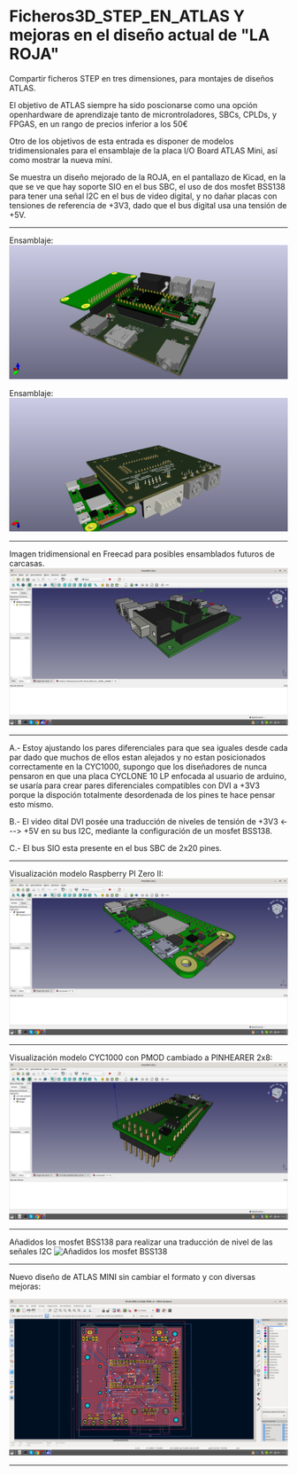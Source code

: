 # Ficheros3D_STEP_EN_ATLAS Y mejoras en el diseño actual de "LA ROJA"
Compartir ficheros STEP en tres dimensiones, para montajes de diseños ATLAS.

El objetivo de ATLAS siempre ha sido poscionarse como una opción openhardware de aprendizaje tanto de microntroladores, SBCs, CPLDs, y FPGAS, en un rango de precios inferior a los 50€

Otro de los objetivos de esta entrada es disponer de modelos tridimensionales para el ensamblaje de la placa I/O Board ATLAS Mini, así como mostrar la nueva míni.

Se muestra un diseño mejorado de la ROJA, en el pantallazo de Kicad, en la que se ve que hay soporte SIO en el bus SBC, el uso de dos mosfet BSS138 para tener una señal I2C en el bus de video digital, y no dañar placas con tensiones de referencia de +3V3, dado que el bus digital usa una tensión de +5V.


---

Ensamblaje:
![Ensamblaje ATLAS MINI1](https://github.com/AtlasFPGA/Ficheros3D_STEP_EN_ATLAS/blob/main/FOTOS/ATLAS_MINI_LA_ROJA_FINAL_A-PERSPECTIVA1.png)


Ensamblaje:
![Ensamblaje ATLAS MINI3](https://github.com/AtlasFPGA/Ficheros3D_STEP_EN_ATLAS/blob/main/FOTOS/ATLAS_MINI_LA_ROJA_FINAL_A-PERSPECTIVA3.png)


---

Imagen tridimensional en Freecad para posibles ensamblados futuros de carcasas.
![ATLAS MINI MEJORADA](https://github.com/AtlasFPGA/Ficheros3D_STEP_EN_ATLAS/blob/main/FOTOS/Captura%20de%20pantalla%20ATLAS%20MINI%20de%202023-06-28%2012-37-38.png)

---

A.- Estoy ajustando los pares diferenciales para que sea iguales desde cada par dado que muchos de ellos estan alejados y no estan posicionados correctamente en la CYC1000, supongo que los diseñadores de nunca pensaron en que una placa CYCLONE 10 LP enfocada al usuario de arduino, se usaría para crear pares diferenciales compatibles con DVI a +3V3 porque la dispoción totalmente desordenada de los pines te hace pensar esto mismo.

B.- El video dital DVI posée una traducción de niveles de tensión de +3V3 <---> +5V en su bus I2C, mediante la configuración de un mosfet BSS138.

C.- El bus SIO esta presente en el bus SBC de 2x20 pines.

---

Visualización modelo Raspberry PI Zero II:
![Frecad Raspberry PI Zero II](https://github.com/AtlasFPGA/Ficheros3D_STEP_EN_ATLAS/blob/main/FOTOS/Captura%20de%20pantalla%20Frecad%20rp%20zw2%20de%202023-06-28%2012-18-27.png)

---

Visualización modelo CYC1000 con PMOD cambiado a PINHEARER 2x8:
![CYC1000 con PMOD cambiado a PINHEARER 2x8](https://github.com/AtlasFPGA/Ficheros3D_STEP_EN_ATLAS/blob/main/FOTOS/Captura%20de%20pantalla%20FreeCAD%20%20de%20la%20placa%20CYC1000%20PARA%20USO%20DE%20LA%20ATLAS%20MINI%20para%20montaje%20carcasa%20%202023-06-28%2012-09-28.png)

---

Añadidos los mosfet BSS138 para realizar una traducción de nivel de las señales I2C
![Añadidos los mosfet BSS138](https://github.com/AtlasFPGA/Ficheros3D_STEP_EN_ATLAS/blob/main/FOTOS/Detalle%20de%20la%20Captura%20de%20pantalla%20donde%20se%20ven%20los%20diodos%20mosfet%20para%20adaptar%20los%20niveles%20de%20tensi%C3%B3n%20del%20bus%20i2c%20de%202023-06-28%2013-06-30.png)

---

Nuevo diseño de ATLAS MINI sin cambiar el formato y con diversas mejoras:

![Nuevo diseño de ATLAS MINI](https://github.com/AtlasFPGA/Ficheros3D_STEP_EN_ATLAS/blob/main/FOTOS/Captura%20de%20pantalla%20de%20la%20ATLAS%20MINI%20MEJORADA%20I2C%20y%20SDIO%202023-06-28%2012-24-34.png)

---
